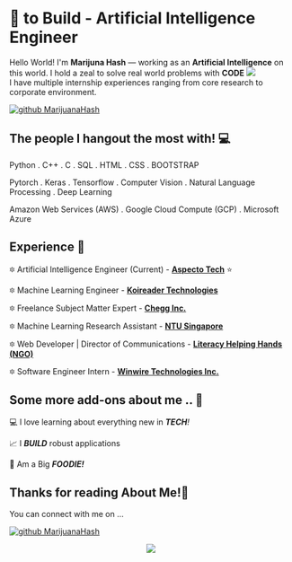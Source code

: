 <!-- links to social media icons -->
<!-- no need to change these -->
<!-- no need to change these -->
<!-- icons  -->

[2.1]: https://img.icons8.com/windows/48/000000/github.png
<!-- no need to change these -->

<!-- links to my social media accounts -->

<!-- no need to change these -->
[2]: https://www.github.com/MarijuanaHash


<!-- section - intro -->
<!--#### **SDE** @ **HashedIn | Microsoft | ISRO** -->

# :blue_heart: to Build - Artificial Intelligence Engineer


Hello World! I'm **Marijuna Hash** — working as an **Artificial Intelligence** on this world. I hold a zeal to solve real world problems with **CODE** ![](https://img.icons8.com/ios-filled/15/000000/code.png)  <br>
I have multiple internship experiences ranging from core research to corporate environment. <br>


[![github MarijuanaHash][2.1]][2]

<!-- section - social media icons -->



<!-- section - skills -->

## The people I hangout the most with! 💻

Python . C++ . C . SQL . HTML . CSS . BOOTSTRAP

Pytorch . Keras . Tensorflow . Computer Vision . Natural Language Processing . Deep Learning

Amazon Web Services (AWS) . Google Cloud Compute (GCP) . Microsoft Azure

<!-- section - skills -->

<!-- section - job details -->

## Experience 💯

🔯 Artificial Intelligence Engineer (Current) - [**Aspecto Tech**](http://aspecto.tech) ⭐

🔯 Machine Learning Engineer - [**Koireader Technologies**](https://koireader.com)

🔯 Freelance Subject Matter Expert - [**Chegg Inc.**](https://chegg.com)

🔯 Machine Learning Research Assistant - [**NTU Singapore**](https://www.ntu.edu.sg)

🔯 Web Developer | Director of Communications - [**Literacy Helping Hands (NGO)**](https://www.literacyhelpinghands.in)

🔯 Software Engineer Intern - [**Winwire Technologies Inc.**](https://www.winwire.com)


<!-- section - job details -->


<!-- section - interests -->

## Some more add-ons about me  .. 💖

💻 I love learning about everything new in _**TECH**!_

📈 I _**BUILD**_ robust applications 

🍕 Am a Big _**FOODIE!**_

<!-- section - interests -->

## Thanks for reading About Me!🙏

You can connect with me on ...

<!-- section - social media icons -->


[![github MarijuanaHash][2.1]][2]


<!-- section - social media icons -->

<p align='center'>
<img align='center' src="https://visitor-badge.glitch.me/badge?page_id=MarijuanaHash.visitor-badge">
 <p/>

